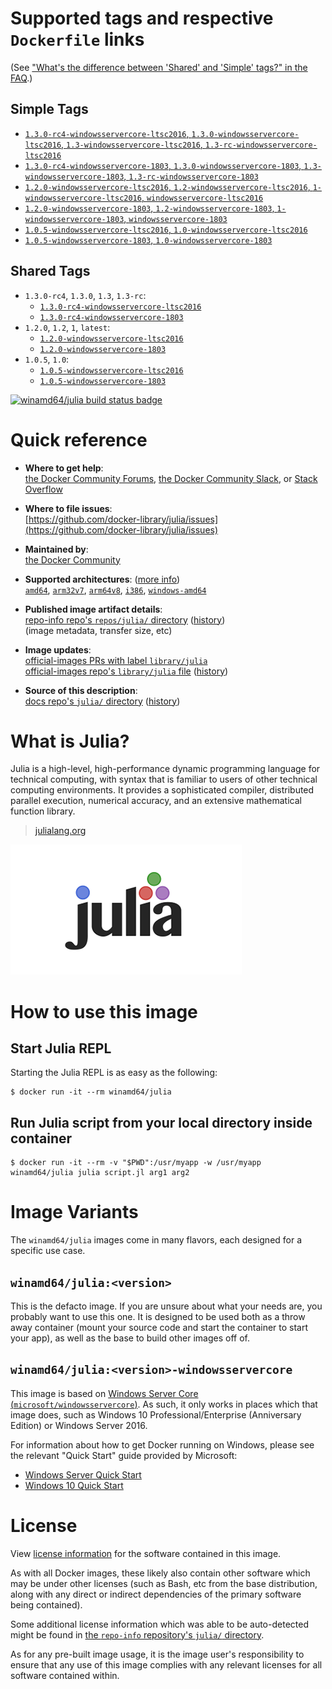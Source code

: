 <!--

********************************************************************************

WARNING:

    DO NOT EDIT "julia/README.md"

    IT IS AUTO-GENERATED

    (from the other files in "julia/" combined with a set of templates)

********************************************************************************

-->

# Supported tags and respective `Dockerfile` links

(See ["What's the difference between 'Shared' and 'Simple' tags?" in the FAQ](https://github.com/docker-library/faq#whats-the-difference-between-shared-and-simple-tags).)

## Simple Tags

-	[`1.3.0-rc4-windowsservercore-ltsc2016`, `1.3.0-windowsservercore-ltsc2016`, `1.3-windowsservercore-ltsc2016`, `1.3-rc-windowsservercore-ltsc2016`](https://github.com/docker-library/julia/blob/b4e9903f90adf5d14655fe9c4bfa75d9db945b4d/1.3-rc/windows/windowsservercore-ltsc2016/Dockerfile)
-	[`1.3.0-rc4-windowsservercore-1803`, `1.3.0-windowsservercore-1803`, `1.3-windowsservercore-1803`, `1.3-rc-windowsservercore-1803`](https://github.com/docker-library/julia/blob/b4e9903f90adf5d14655fe9c4bfa75d9db945b4d/1.3-rc/windows/windowsservercore-1803/Dockerfile)
-	[`1.2.0-windowsservercore-ltsc2016`, `1.2-windowsservercore-ltsc2016`, `1-windowsservercore-ltsc2016`, `windowsservercore-ltsc2016`](https://github.com/docker-library/julia/blob/5f637f20522f82f953c69318002820da70d2e3f9/1.2/windows/windowsservercore-ltsc2016/Dockerfile)
-	[`1.2.0-windowsservercore-1803`, `1.2-windowsservercore-1803`, `1-windowsservercore-1803`, `windowsservercore-1803`](https://github.com/docker-library/julia/blob/5f637f20522f82f953c69318002820da70d2e3f9/1.2/windows/windowsservercore-1803/Dockerfile)
-	[`1.0.5-windowsservercore-ltsc2016`, `1.0-windowsservercore-ltsc2016`](https://github.com/docker-library/julia/blob/4c770401df0b946da5cf61150bedb05280b218a6/1.0/windows/windowsservercore-ltsc2016/Dockerfile)
-	[`1.0.5-windowsservercore-1803`, `1.0-windowsservercore-1803`](https://github.com/docker-library/julia/blob/4c770401df0b946da5cf61150bedb05280b218a6/1.0/windows/windowsservercore-1803/Dockerfile)

## Shared Tags

-	`1.3.0-rc4`, `1.3.0`, `1.3`, `1.3-rc`:
	-	[`1.3.0-rc4-windowsservercore-ltsc2016`](https://github.com/docker-library/julia/blob/b4e9903f90adf5d14655fe9c4bfa75d9db945b4d/1.3-rc/windows/windowsservercore-ltsc2016/Dockerfile)
	-	[`1.3.0-rc4-windowsservercore-1803`](https://github.com/docker-library/julia/blob/b4e9903f90adf5d14655fe9c4bfa75d9db945b4d/1.3-rc/windows/windowsservercore-1803/Dockerfile)
-	`1.2.0`, `1.2`, `1`, `latest`:
	-	[`1.2.0-windowsservercore-ltsc2016`](https://github.com/docker-library/julia/blob/5f637f20522f82f953c69318002820da70d2e3f9/1.2/windows/windowsservercore-ltsc2016/Dockerfile)
	-	[`1.2.0-windowsservercore-1803`](https://github.com/docker-library/julia/blob/5f637f20522f82f953c69318002820da70d2e3f9/1.2/windows/windowsservercore-1803/Dockerfile)
-	`1.0.5`, `1.0`:
	-	[`1.0.5-windowsservercore-ltsc2016`](https://github.com/docker-library/julia/blob/4c770401df0b946da5cf61150bedb05280b218a6/1.0/windows/windowsservercore-ltsc2016/Dockerfile)
	-	[`1.0.5-windowsservercore-1803`](https://github.com/docker-library/julia/blob/4c770401df0b946da5cf61150bedb05280b218a6/1.0/windows/windowsservercore-1803/Dockerfile)

[![winamd64/julia build status badge](https://img.shields.io/jenkins/s/https/doi-janky.infosiftr.net/job/multiarch/job/windows-amd64/job/julia.svg?label=winamd64/julia%20%20build%20job)](https://doi-janky.infosiftr.net/job/multiarch/job/windows-amd64/job/julia/)

# Quick reference

-	**Where to get help**:  
	[the Docker Community Forums](https://forums.docker.com/), [the Docker Community Slack](https://blog.docker.com/2016/11/introducing-docker-community-directory-docker-community-slack/), or [Stack Overflow](https://stackoverflow.com/search?tab=newest&q=docker)

-	**Where to file issues**:  
	[https://github.com/docker-library/julia/issues](https://github.com/docker-library/julia/issues)

-	**Maintained by**:  
	[the Docker Community](https://github.com/docker-library/julia)

-	**Supported architectures**: ([more info](https://github.com/docker-library/official-images#architectures-other-than-amd64))  
	[`amd64`](https://hub.docker.com/r/amd64/julia/), [`arm32v7`](https://hub.docker.com/r/arm32v7/julia/), [`arm64v8`](https://hub.docker.com/r/arm64v8/julia/), [`i386`](https://hub.docker.com/r/i386/julia/), [`windows-amd64`](https://hub.docker.com/r/winamd64/julia/)

-	**Published image artifact details**:  
	[repo-info repo's `repos/julia/` directory](https://github.com/docker-library/repo-info/blob/master/repos/julia) ([history](https://github.com/docker-library/repo-info/commits/master/repos/julia))  
	(image metadata, transfer size, etc)

-	**Image updates**:  
	[official-images PRs with label `library/julia`](https://github.com/docker-library/official-images/pulls?q=label%3Alibrary%2Fjulia)  
	[official-images repo's `library/julia` file](https://github.com/docker-library/official-images/blob/master/library/julia) ([history](https://github.com/docker-library/official-images/commits/master/library/julia))

-	**Source of this description**:  
	[docs repo's `julia/` directory](https://github.com/docker-library/docs/tree/master/julia) ([history](https://github.com/docker-library/docs/commits/master/julia))

# What is Julia?

Julia is a high-level, high-performance dynamic programming language for technical computing, with syntax that is familiar to users of other technical computing environments. It provides a sophisticated compiler, distributed parallel execution, numerical accuracy, and an extensive mathematical function library.

> [julialang.org](http://julialang.org/)

![logo](https://raw.githubusercontent.com/docker-library/docs/520519ad7db3ea9fd5d3590e836c839a0ffd6f19/julia/logo.png)

# How to use this image

## Start Julia REPL

Starting the Julia REPL is as easy as the following:

```console
$ docker run -it --rm winamd64/julia
```

## Run Julia script from your local directory inside container

```console
$ docker run -it --rm -v "$PWD":/usr/myapp -w /usr/myapp winamd64/julia julia script.jl arg1 arg2
```

# Image Variants

The `winamd64/julia` images come in many flavors, each designed for a specific use case.

## `winamd64/julia:<version>`

This is the defacto image. If you are unsure about what your needs are, you probably want to use this one. It is designed to be used both as a throw away container (mount your source code and start the container to start your app), as well as the base to build other images off of.

## `winamd64/julia:<version>-windowsservercore`

This image is based on [Windows Server Core (`microsoft/windowsservercore`)](https://hub.docker.com/r/microsoft/windowsservercore/). As such, it only works in places which that image does, such as Windows 10 Professional/Enterprise (Anniversary Edition) or Windows Server 2016.

For information about how to get Docker running on Windows, please see the relevant "Quick Start" guide provided by Microsoft:

-	[Windows Server Quick Start](https://msdn.microsoft.com/en-us/virtualization/windowscontainers/quick_start/quick_start_windows_server)
-	[Windows 10 Quick Start](https://msdn.microsoft.com/en-us/virtualization/windowscontainers/quick_start/quick_start_windows_10)

# License

View [license information](http://julialang.org/) for the software contained in this image.

As with all Docker images, these likely also contain other software which may be under other licenses (such as Bash, etc from the base distribution, along with any direct or indirect dependencies of the primary software being contained).

Some additional license information which was able to be auto-detected might be found in [the `repo-info` repository's `julia/` directory](https://github.com/docker-library/repo-info/tree/master/repos/julia).

As for any pre-built image usage, it is the image user's responsibility to ensure that any use of this image complies with any relevant licenses for all software contained within.
